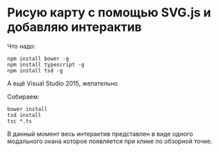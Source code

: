 ﻿Рисую карту с помощью SVG.js и добавляю интерактив
==================================================

Что надо:

```
npm install bower -g
npm install typescript -g
npm install tsd -g
```

А ещё Visual Studio 2015, желательно.

Собираем:

```
bower install
tsd install
tsc *.ts
```

В данный момент весь интерактив представлен в виде одного модального окана которое появляется при клике по обзорной точке.

